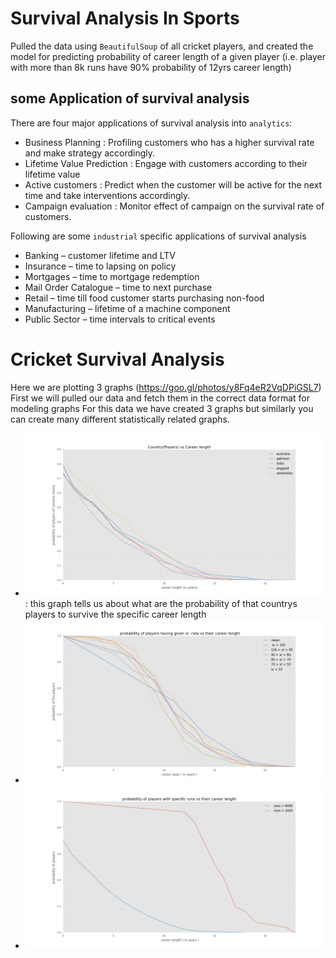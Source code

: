 # Survival Analysis In Sports

Pulled the data using `BeautifulSoup` of all cricket players, and created the model for predicting probability of career length of a given player
(i.e. player with more than 8k runs have 90% probability of 12yrs career length)

## some Application of survival analysis

There are four major applications of survival analysis into `analytics`:
- Business Planning : Profiling customers who has a higher survival rate and make strategy accordingly.
- Lifetime Value Prediction : Engage with customers according to their lifetime value
- Active customers : Predict when the customer will be active for the next time and take interventions accordingly.
- Campaign evaluation : Monitor effect of campaign on the survival rate of customers.

Following are some `industrial` specific applications of survival analysis
- Banking – customer lifetime and LTV
- Insurance – time to lapsing on policy
- Mortgages – time to mortgage redemption
- Mail Order Catalogue – time to next purchase
- Retail – time till food customer starts purchasing non-food
- Manufacturing – lifetime of a machine component
- Public Sector – time intervals to critical events


# Cricket Survival Analysis

Here we are plotting 3 graphs (https://goo.gl/photos/y8Fq4eR2VqDPiGSL7) 
First we will pulled our data and fetch them in the correct data format for modeling graphs
For this data we have created 3 graphs but similarly you can create many different statistically related graphs. 

- ![Country(players) vs career length](https://github.com/rushil83/Cricket_Survival_Analysis/blob/master/graphs/countrys_vs_career-length.png) : this graph tells us about what are the probability of that countrys players
to survive the specific career length
- ![strike rate vs career length](https://github.com/rushil83/Cricket_Survival_Analysis/blob/master/graphs/strike-rate_vs_career-length.png)
- ![runs vs career length](https://github.com/rushil83/Cricket_Survival_Analysis/blob/master/graphs/runs_vs_career-length.png)
